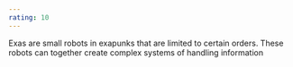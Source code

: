 ```yaml
---
rating: 10
---
```

Exas are small robots in exapunks that are limited to certain orders. These robots can together create complex systems of handling information